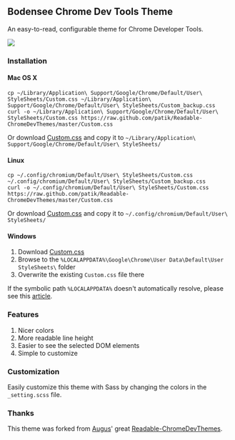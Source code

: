 ## Bodensee Chrome Dev Tools Theme

An easy-to-read, configurable theme for Chrome Developer Tools.

![](https://raw.github.com/patik/Readable-ChromeDevThemes/master/screenshots/inspect-panel.png)

### Installation

#### Mac OS X

```
cp ~/Library/Application\ Support/Google/Chrome/Default/User\ StyleSheets/Custom.css ~/Library/Application\ Support/Google/Chrome/Default/User\ StyleSheets/Custom_backup.css
curl -o ~/Library/Application\ Support/Google/Chrome/Default/User\ StyleSheets/Custom.css https://raw.github.com/patik/Readable-ChromeDevThemes/master/Custom.css
```

Or download <a href="https://raw.github.com/patik/Readable-ChromeDevThemes/master/Custom.css" target="_black">Custom.css</a> and copy it to `~/Library/Application\ Support/Google/Chrome/Default/User\ StyleSheets/`

#### Linux

```
cp ~/.config/chromium/Default/User\ StyleSheets/Custom.css ~/.config/chromium/Default/User\ StyleSheets/Custom_backup.css
curl -o ~/.config/chromium/Default/User\ StyleSheets/Custom.css https://raw.github.com/patik/Readable-ChromeDevThemes/master/Custom.css
```

Or download <a href="https://raw.github.com/patik/Readable-ChromeDevThemes/master/Custom.css" target="_black">Custom.css</a> and copy it to `~/.config/chromium/Default/User\ StyleSheets/`

#### Windows

1. Download <a href="https://raw.github.com/patik/Readable-ChromeDevThemes/master/Custom.css" target="_black">Custom.css</a>
2. Browse to the `%LOCALAPPDATA%\Google\Chrome\User Data\Default\User StyleSheets\` folder
3. Overwrite the existing `Custom.css` file there

If the symbolic path `%LOCALAPPDATA%` doesn't automatically resolve, please see this [article](http://www.blogtechnika.com/what-is-application-data-folder-in-windows-7/).

### Features ###
1. Nicer colors
2. More readable line height
3. Easier to see the selected DOM elements
4. Simple to customize

### Customization ###
Easily customize this theme with Sass by changing the colors in the `_setting.scss` file.

### Thanks

This theme was forked from [Augus](https://github.com/Augus)' great [Readable-ChromeDevThemes](https://github.com/Augus/Readable-ChromeDevThemes).
